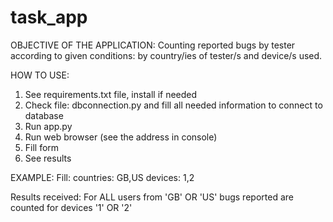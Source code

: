 # task_app

OBJECTIVE OF THE APPLICATION:
Counting reported bugs by tester according to given conditions: by country/ies of tester/s and device/s used.

HOW TO USE:
1. See requirements.txt file, install if needed
2. Check file: dbconnection.py and fill all needed information to connect to database
2. Run app.py
3. Run web browser (see the address in console)
4. Fill form
5. See results

EXAMPLE:
Fill:
countries: GB,US
devices: 1,2

Results received: 
For ALL users from 'GB' OR 'US' bugs reported are counted for devices '1' OR '2'

 
 

